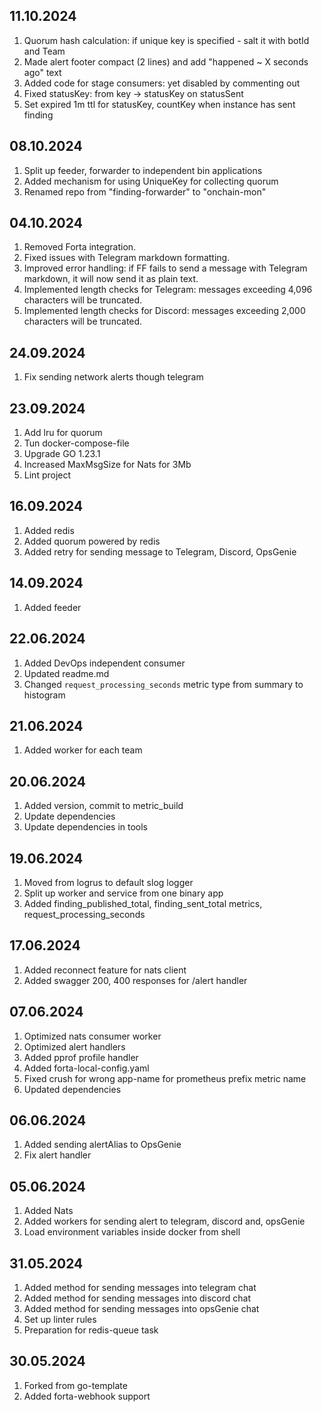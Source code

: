 ## 11.10.2024
1. Quorum hash calculation: if unique key is specified - salt it with botId and Team
2. Made alert footer compact (2 lines) and add "happened ~ X seconds ago" text
3. Added code for stage consumers: yet disabled by commenting out
4. Fixed statusKey: from key -> statusKey on statusSent
5. Set expired 1m ttl for statusKey, countKey when instance has sent finding

## 08.10.2024
1. Split up feeder, forwarder to independent bin applications
2. Added mechanism for using UniqueKey for collecting quorum
3. Renamed repo from "finding-forwarder" to "onchain-mon"

## 04.10.2024
1. Removed Forta integration.
2. Fixed issues with Telegram markdown formatting.
3. Improved error handling: if FF fails to send a message with Telegram markdown, it will now send it as plain text.
4. Implemented length checks for Telegram: messages exceeding 4,096 characters will be truncated.
5. Implemented length checks for Discord: messages exceeding 2,000 characters will be truncated.

## 24.09.2024
1. Fix sending network alerts though telegram

## 23.09.2024
1. Add lru for quorum
2. Tun docker-compose-file
3. Upgrade GO 1.23.1
4. Increased MaxMsgSize for Nats for 3Mb
5. Lint project

## 16.09.2024
1. Added redis
2. Added quorum powered by redis
3. Added retry for sending message to Telegram, Discord, OpsGenie

## 14.09.2024
1. Added feeder

## 22.06.2024
1. Added DevOps independent consumer
2. Updated readme.md
3. Changed ```request_processing_seconds``` metric type from summary to histogram

## 21.06.2024
1. Added worker for each team

## 20.06.2024
1. Added version, commit to metric_build
2. Update dependencies
3. Update dependencies in tools

## 19.06.2024
1. Moved from logrus to default slog logger
2. Split up worker and service from one binary app
3. Added finding_published_total, finding_sent_total metrics, request_processing_seconds

## 17.06.2024
1. Added reconnect feature for nats client
2. Added swagger 200, 400 responses for /alert handler

## 07.06.2024
1. Optimized nats consumer worker
2. Optimized alert handlers
3. Added pprof profile handler
4. Added forta-local-config.yaml
5. Fixed crush for wrong app-name for prometheus prefix metric name
6. Updated dependencies

## 06.06.2024
1. Added sending alertAlias to OpsGenie
2. Fix alert handler

## 05.06.2024
1. Added Nats
2. Added workers for sending alert to telegram, discord and, opsGenie
3. Load environment variables inside docker from shell

## 31.05.2024
1. Added method for sending messages into telegram chat
2. Added method for sending messages into discord chat
3. Added method for sending messages into opsGenie chat
4. Set up linter rules
5. Preparation for redis-queue task

## 30.05.2024
1. Forked from go-template
2. Added forta-webhook support